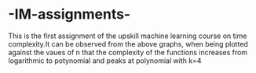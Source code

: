 # -IM-assignments-
This is the first assignment of the upskill machine learning course on time complexity.It can be observed from the above graphs, when being plotted against the vaues of n that the complexity of the functions increases from logarithmic to potynomial and peaks at polynomial with k=4
